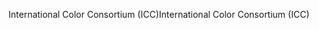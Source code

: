 <span data-ttu-id="e467d-101">International Color Consortium (ICC)</span><span class="sxs-lookup"><span data-stu-id="e467d-101">International Color Consortium (ICC)</span></span>